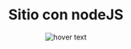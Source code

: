 <h1 align="center"> Sitio con nodeJS </h1>
<p align="center">
  <img src="./screencapture.png" title="hover text">
</p>
